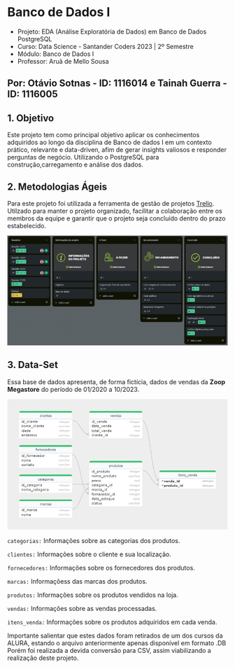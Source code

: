 # Banco de Dados I

- Projeto: EDA (Análise Exploratória de Dados) em Banco de Dados PostgreSQL
- Curso: Data Science - Santander Coders 2023 | 2º Semestre
- Módulo: Banco de Dados I
- Professor: Aruã de Mello Sousa

## Por: Otávio Sotnas - ID: 1116014 e Tainah Guerra - ID: 1116005

## 1. Objetivo

Este projeto tem como principal objetivo aplicar os
conhecimentos adquiridos ao longo da disciplina de Banco de dados I em
um contexto prático, relevante e data-driven, afim de gerar insights valiosos e responder perguntas de negócio. 
Utilizando o PostgreSQL para construção,carregamento e análise dos dados.

## 2. Metodologias Ágeis 

Para este projeto foi utilizada a ferramenta  de gestão de projetos [Trello](https://trello.com/b/yLjzU1Dh/projeto-sql-ada). Utilzado para manter o projeto organizado,
facilitar a colaboração entre os membros da equipe e garantir que o projeto seja concluído dentro do prazo estabelecido.

![image](images/trello.png)

## 3. Data-Set

Essa base de dados apresenta, de forma fictícia, dados de vendas da **Zoop Megastore**
do período de 01/2020 a 10/2023. 

![image](images/ERD.png)

 ``categorias:``  Informações sobre as categorias dos produtos.

``clientes:`` Informações sobre o cliente e sua localização.

``fornecedores:`` Informações sobre os fornecedores dos produtos.

``marcas:`` Informaçõess das marcas dos produtos. 

``produtos:`` Informações sobre os produtos vendidos na loja.

``vendas:`` Informações sobre as vendas processadas.

``itens_venda:`` Informações sobre os produtos adquiridos em cada venda.

Importante salientar que estes dados foram retirados de um dos cursos da ALURA, estando o arquivo anteriormente apenas disponível em formato .DB
Porém foi realizada a devida conversão para CSV, assim viabilizando a realização deste projeto.


